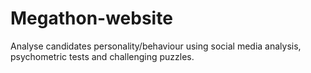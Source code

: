 # Megathon-website
Analyse candidates personality/behaviour using social media analysis, psychometric tests and challenging puzzles.

